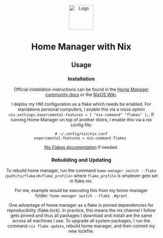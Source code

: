 <div align="center">
  <a href="https://github.com/gstoltman/home-manager">
    <img src="images/nix-snowflake.svg" alt="Logo" width="80" height="80">
  </a>

  <h1 align="center">Home Manager with Nix</h1>

## Usage

### Installation
Official installation instructions can be found in the [Home
Manager community docs](https://nix-community.github.io/home-manager/) or the
[NixOS Wiki](https://nixos.wiki/wiki/Home_Manager).

I deploy my HM configuration as a flake which needs be enabled.
For standalone personal computers, I enable this via a nixos
option `nix.settings.experimental-features = [ "nix-command" "flakes" ];`.
If running Home Manager on top of another distro, I enable this
via a nix config file:
```
# ~/.config/nix/nix.conf
experimental-features = nix-command flakes 
```
[Nix Flakes documentation](https://nixos.wiki/wiki/Flakes) if
needed.

### Rebuilding and Updating
To rebuild home manager, run the command `home-manager switch
--flake /path/to/flake/#<flake_profile>` where `flake_profile` is
whatever gets set in flake.nix.

For me, example would be executing this from my home-manager folder:`'home-manager switch --flake .#grant`

One advantage of home manager as a flake is pinned dependencies for reproducibility (flake.lock).
In practice, this means the nix channel I follow gets pinned and
thus all packages I download and install are the same across
all machines I use. To upgrade all system packages, I run the
command ```nix flake update```, rebuild home manager, and then 
commit my new lockfile.
